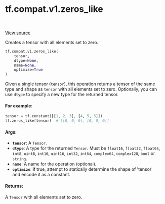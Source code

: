 <div itemscope itemtype="http://developers.google.com/ReferenceObject">
<meta itemprop="name" content="tf.compat.v1.zeros_like" />
<meta itemprop="path" content="Stable" />
</div>

# tf.compat.v1.zeros_like

<!-- Insert buttons -->

<table class="tfo-notebook-buttons tfo-api" align="left">
</table>

<a target="_blank" href="/code/stable/tensorflow/python/ops/array_ops.py">View source</a>



<!-- Start diff -->
Creates a tensor with all elements set to zero.

``` python
tf.compat.v1.zeros_like(
    tensor,
    dtype=None,
    name=None,
    optimize=True
)
```



<!-- Placeholder for "Used in" -->

Given a single tensor (`tensor`), this operation returns a tensor of the
same type and shape as `tensor` with all elements set to zero. Optionally,
you can use `dtype` to specify a new type for the returned tensor.

#### For example:



```python
tensor = tf.constant([[1, 2, 3], [4, 5, 6]])
tf.zeros_like(tensor)  # [[0, 0, 0], [0, 0, 0]]
```

#### Args:


* <b>`tensor`</b>: A `Tensor`.
* <b>`dtype`</b>: A type for the returned `Tensor`. Must be `float16`, `float32`,
  `float64`, `int8`, `uint8`, `int16`, `uint16`, `int32`, `int64`,
  `complex64`, `complex128`, `bool` or `string`.
* <b>`name`</b>: A name for the operation (optional).
* <b>`optimize`</b>: if true, attempt to statically determine the shape of 'tensor' and
  encode it as a constant.


#### Returns:

A `Tensor` with all elements set to zero.
